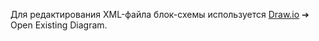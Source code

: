 Для редактирования XML-файла блок-схемы используется [Draw.io](https://www.draw.io/) ➔ Open Existing Diagram.
